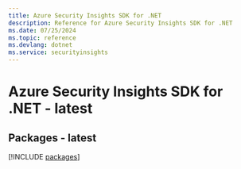 ```yaml
---
title: Azure Security Insights SDK for .NET
description: Reference for Azure Security Insights SDK for .NET
ms.date: 07/25/2024
ms.topic: reference
ms.devlang: dotnet
ms.service: securityinsights
---
```

# Azure Security Insights SDK for .NET - latest
## Packages - latest
[!INCLUDE [packages](security-insights-index.md)]